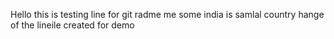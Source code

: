 Hello this is testing line for git
radme me some india is samlal country hange of the lineile created for demo

